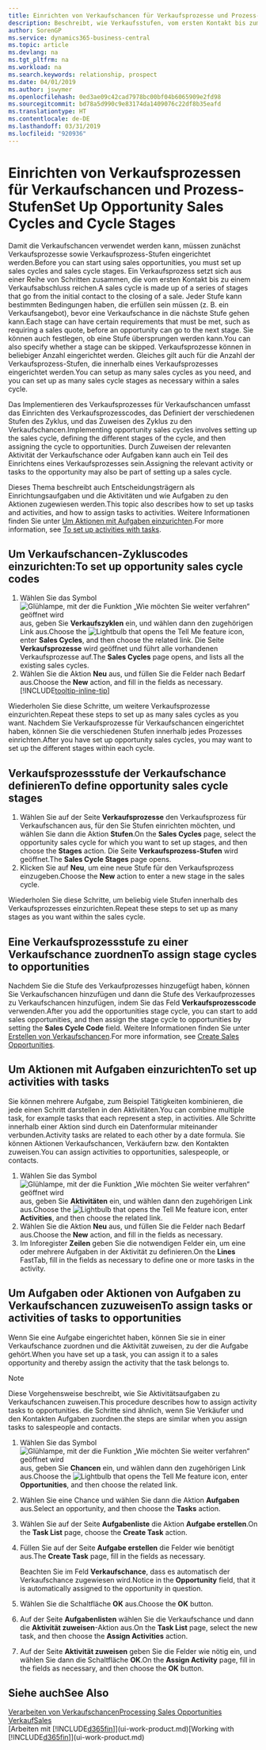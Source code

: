 ```yaml
---
title: Einrichten von Verkaufschancen für Verkaufsprozesse und Prozess-Stufen| Microsoft Docs
description: Beschreibt, wie Verkaufsstufen, vom ersten Kontakt bis zum Schließen definiert, einen Verkaufsprozess erstellt und diesen zu Verkaufschancen in Business Central zuweist.
author: SorenGP
ms.service: dynamics365-business-central
ms.topic: article
ms.devlang: na
ms.tgt_pltfrm: na
ms.workload: na
ms.search.keywords: relationship, prospect
ms.date: 04/01/2019
ms.author: jswymer
ms.openlocfilehash: 0ed3ae09c42cad7978bc00bf04b6065909e2fd98
ms.sourcegitcommit: bd78a5d990c9e83174da1409076c22df8b35eafd
ms.translationtype: HT
ms.contentlocale: de-DE
ms.lasthandoff: 03/31/2019
ms.locfileid: "920936"
---
```

# <a name="set-up-opportunity-sales-cycles-and-cycle-stages"></a><span data-ttu-id="ba156-103">Einrichten von Verkaufsprozessen für Verkaufschancen und Prozess-Stufen</span><span class="sxs-lookup"><span data-stu-id="ba156-103">Set Up Opportunity Sales Cycles and Cycle Stages</span></span>
<span data-ttu-id="ba156-104">Damit die Verkaufschancen verwendet werden kann, müssen zunächst Verkaufsprozesse sowie Verkaufsprozess-Stufen eingerichtet werden.</span><span class="sxs-lookup"><span data-stu-id="ba156-104">Before you can start using sales opportunities, you must set up sales cycles and sales cycle stages.</span></span> <span data-ttu-id="ba156-105">Ein Verkaufsprozess setzt sich aus einer Reihe von Schritten zusammen, die vom ersten Kontakt bis zu einem Verkaufsabschluss reichen.</span><span class="sxs-lookup"><span data-stu-id="ba156-105">A sales cycle is made up of a series of stages that go from the initial contact to the closing of a sale.</span></span> <span data-ttu-id="ba156-106">Jeder Stufe kann bestimmten Bedingungen haben, die erfüllen sein müssen (z. B. ein Verkaufsangebot), bevor eine Verkaufschance in die nächste Stufe gehen kann.</span><span class="sxs-lookup"><span data-stu-id="ba156-106">Each stage can have certain requirements that must be met, such as requiring a sales quote, before an opportunity can go to the next stage.</span></span> <span data-ttu-id="ba156-107">Sie können auch festlegen, ob eine Stufe übersprungen werden kann.</span><span class="sxs-lookup"><span data-stu-id="ba156-107">You can also specify whether a stage can be skipped.</span></span> <span data-ttu-id="ba156-108">Verkaufsprozesse können in beliebiger Anzahl eingerichtet werden. Gleiches gilt auch für die Anzahl der Verkaufsprozess-Stufen, die innerhalb eines Verkaufsprozesses eingerichtet werden.</span><span class="sxs-lookup"><span data-stu-id="ba156-108">You can setup as many sales cycles as you need, and you can set up as many sales cycle stages as necessary within a sales cycle.</span></span>

<span data-ttu-id="ba156-109">Das Implementieren des Verkaufsprozesses für Verkaufschancen umfasst das Einrichten des Verkaufsprozesscodes, das Definiert der verschiedenen Stufen des Zyklus, und das Zuweisen des Zyklus zu den Verkaufschancen.</span><span class="sxs-lookup"><span data-stu-id="ba156-109">Implementing opportunity sales cycles involves setting up the sales cycle, defining the different stages of the cycle, and then assigning the cycle to opportunities.</span></span> <span data-ttu-id="ba156-110">Durch Zuweisen der relevanten Aktivität der Verkaufschance oder Aufgaben kann auch ein Teil des Einrichtens eines Verkaufsprozesses sein.</span><span class="sxs-lookup"><span data-stu-id="ba156-110">Assigning the relevant activity or tasks to the opportunity may also be part of setting up a sales cycle.</span></span>

<span data-ttu-id="ba156-111">Dieses Thema beschreibt auch Entscheidungsträgern als Einrichtungsaufgaben und die Aktivitäten und wie Aufgaben zu den Aktionen zugewiesen werden.</span><span class="sxs-lookup"><span data-stu-id="ba156-111">This topic also describes how to set up tasks and activities, and how to assign tasks to activities.</span></span> <span data-ttu-id="ba156-112">Weitere Informationen finden Sie unter [Um Aktionen mit Aufgaben einzurichten](marketing-how-setup-opportunity-sales-cycles-stages.md#to-set-up-activities-with-tasks).</span><span class="sxs-lookup"><span data-stu-id="ba156-112">For more information, see [To set up activities with tasks](marketing-how-setup-opportunity-sales-cycles-stages.md#to-set-up-activities-with-tasks).</span></span>

## <a name="to-set-up-opportunity-sales-cycle-codes"></a><span data-ttu-id="ba156-113">Um Verkaufschancen-Zykluscodes einzurichten:</span><span class="sxs-lookup"><span data-stu-id="ba156-113">To set up opportunity sales cycle codes</span></span>
1. <span data-ttu-id="ba156-114">Wählen Sie das Symbol ![Glühlampe, mit der die Funktion „Wie möchten Sie weiter verfahren“ geöffnet wird](media/ui-search/search_small.png "Wie möchten Sie weiter verfahren?") aus, geben Sie **Verkaufszyklen** ein, und wählen dann den zugehörigen Link aus.</span><span class="sxs-lookup"><span data-stu-id="ba156-114">Choose the ![Lightbulb that opens the Tell Me feature](media/ui-search/search_small.png "Tell me what you want to do") icon, enter **Sales Cycles**, and then choose the related link.</span></span> <span data-ttu-id="ba156-115">Die Seite **Verkaufsprozesse** wird geöffnet und führt alle vorhandenen Verkaufsprozesse auf.</span><span class="sxs-lookup"><span data-stu-id="ba156-115">The **Sales Cycles** page opens, and lists all the existing sales cycles.</span></span>
2. <span data-ttu-id="ba156-116">Wählen Sie die Aktion **Neu** aus, und füllen Sie die Felder nach Bedarf aus.</span><span class="sxs-lookup"><span data-stu-id="ba156-116">Choose the **New** action, and fill in the fields as necessary.</span></span> [!INCLUDE[tooltip-inline-tip](includes/tooltip-inline-tip_md.md)]

<span data-ttu-id="ba156-117">Wiederholen Sie diese Schritte, um weitere Verkaufsprozesse einzurichten.</span><span class="sxs-lookup"><span data-stu-id="ba156-117">Repeat these steps to set up as many sales cycles as you want.</span></span> <span data-ttu-id="ba156-118">Nachdem Sie Verkaufsprozesse für Verkaufschancen eingerichtet haben, können Sie die verschiedenen Stufen innerhalb jedes Prozesses einrichten.</span><span class="sxs-lookup"><span data-stu-id="ba156-118">After you have set up opportunity sales cycles, you may want to set up the different stages within each cycle.</span></span>

## <a name="to-define-opportunity-sales-cycle-stages"></a><span data-ttu-id="ba156-119">Verkaufsprozessstufe der Verkaufschance definieren</span><span class="sxs-lookup"><span data-stu-id="ba156-119">To define opportunity sales cycle stages</span></span>
1. <span data-ttu-id="ba156-120">Wählen Sie auf der Seite **Verkaufsprozesse** den Verkaufsprozess für Verkaufschancen aus, für den Sie Stufen einrichten möchten, und wählen Sie dann die Aktion **Stufen**.</span><span class="sxs-lookup"><span data-stu-id="ba156-120">On the **Sales Cycles** page, select the opportunity sales cycle for which you want to set up stages, and then choose the **Stages** action.</span></span> <span data-ttu-id="ba156-121">Die Seite **Verkaufsprozess-Stufen** wird geöffnet.</span><span class="sxs-lookup"><span data-stu-id="ba156-121">The **Sales Cycle Stages** page opens.</span></span>
2. <span data-ttu-id="ba156-122">Klicken Sie auf **Neu**, um eine neue Stufe für den Verkaufsprozess einzugeben.</span><span class="sxs-lookup"><span data-stu-id="ba156-122">Choose the **New** action to enter a new stage in the sales cycle.</span></span>

<span data-ttu-id="ba156-123">Wiederholen Sie diese Schritte, um beliebig viele Stufen innerhalb des Verkaufsprozesses einzurichten.</span><span class="sxs-lookup"><span data-stu-id="ba156-123">Repeat these steps to set up as many stages as you want within the sales cycle.</span></span>

## <a name="to-assign-stage-cycles-to-opportunities"></a><span data-ttu-id="ba156-124">Eine Verkaufsprozessstufe zu einer Verkaufschance zuordnen</span><span class="sxs-lookup"><span data-stu-id="ba156-124">To assign stage cycles to opportunities</span></span>
<span data-ttu-id="ba156-125">Nachdem Sie die Stufe des Verkaufprozesses hinzugefügt haben, können Sie Verkaufschancen hinzufügen und dann die Stufe des Verkaufprozesses zu Verkaufschancen hinzufügen, indem Sie das Feld **Verkaufsprozesscode** verwenden.</span><span class="sxs-lookup"><span data-stu-id="ba156-125">After you add the opportunities stage cycle, you can start to add sales opportunities, and then assign the stage cycle to opportunities by setting the **Sales Cycle Code** field.</span></span> <span data-ttu-id="ba156-126">Weitere Informationen finden Sie unter [Erstellen von Verkaufschancen](marketing-how-create-opportunities.md).</span><span class="sxs-lookup"><span data-stu-id="ba156-126">For more information, see [Create Sales Opportunities](marketing-how-create-opportunities.md).</span></span>

## <a name="to-set-up-activities-with-tasks"></a><span data-ttu-id="ba156-127">Um Aktionen mit Aufgaben einzurichten</span><span class="sxs-lookup"><span data-stu-id="ba156-127">To set up activities with tasks</span></span>
<span data-ttu-id="ba156-128">Sie können mehrere Aufgabe, zum Beispiel Tätigkeiten kombinieren, die jede einen Schritt darstellen in den Aktivitäten.</span><span class="sxs-lookup"><span data-stu-id="ba156-128">You can combine multiple task, for example tasks that each represent a step, in activities.</span></span> <span data-ttu-id="ba156-129">Alle Schritte innerhalb einer Aktion sind durch ein Datenformular miteinander verbunden.</span><span class="sxs-lookup"><span data-stu-id="ba156-129">Activity tasks are related to each other by a date formula.</span></span> <span data-ttu-id="ba156-130">Sie können Aktionen Verkaufschancen, Verkäufern bzw. den Kontakten zuweisen.</span><span class="sxs-lookup"><span data-stu-id="ba156-130">You can assign activities to opportunities, salespeople, or contacts.</span></span>

1. <span data-ttu-id="ba156-131">Wählen Sie das Symbol ![Glühlampe, mit der die Funktion „Wie möchten Sie weiter verfahren“ geöffnet wird](media/ui-search/search_small.png "Wie möchten Sie weiter verfahren?") aus, geben Sie **Aktivitäten** ein, und wählen dann den zugehörigen Link aus.</span><span class="sxs-lookup"><span data-stu-id="ba156-131">Choose the ![Lightbulb that opens the Tell Me feature](media/ui-search/search_small.png "Tell me what you want to do") icon, enter **Activities**, and then choose the related link.</span></span>
2. <span data-ttu-id="ba156-132">Wählen Sie die Aktion **Neu** aus, und füllen Sie die Felder nach Bedarf aus.</span><span class="sxs-lookup"><span data-stu-id="ba156-132">Choose the **New** action, and fill in the fields as necessary.</span></span>
3. <span data-ttu-id="ba156-133">Im Inforegister **Zeilen** geben Sie die notwendigen Felder ein, um eine oder mehrere Aufgaben in der Aktivität zu definieren.</span><span class="sxs-lookup"><span data-stu-id="ba156-133">On the **Lines** FastTab, fill in the fields as necessary to define one or more tasks in the activity.</span></span>

## <a name="to-assign-tasks-or-activities-of-tasks-to-opportunities"></a><span data-ttu-id="ba156-134">Um Aufgaben oder Aktionen von Aufgaben zu Verkaufschancen zuzuweisen</span><span class="sxs-lookup"><span data-stu-id="ba156-134">To assign tasks or activities of tasks to opportunities</span></span>
<span data-ttu-id="ba156-135">Wenn Sie eine Aufgabe eingerichtet haben, können Sie sie in einer Verkaufschance zuordnen und die Aktivität zuweisen, zu der die Aufgabe gehört.</span><span class="sxs-lookup"><span data-stu-id="ba156-135">When you have set up a task, you can assign it to a sales opportunity and thereby assign the activity that the task belongs to.</span></span>

> [!NOTE]  
>   <span data-ttu-id="ba156-136">Diese Vorgehensweise beschreibt, wie Sie Aktivitätsaufgaben zu Verkaufschancen zuweisen.</span><span class="sxs-lookup"><span data-stu-id="ba156-136">This procedure describes how to assign activity tasks to opportunities.</span></span> <span data-ttu-id="ba156-137">die Schritte sind ähnlich, wenn Sie Verkäufer und den Kontakten Aufgaben zuordnen.</span><span class="sxs-lookup"><span data-stu-id="ba156-137">the steps are similar when you assign tasks to salespeople and contacts.</span></span>

1. <span data-ttu-id="ba156-138">Wählen Sie das Symbol ![Glühlampe, mit der die Funktion „Wie möchten Sie weiter verfahren“ geöffnet wird](media/ui-search/search_small.png "Wie möchten Sie weiter verfahren?") aus, geben Sie **Chancen** ein, und wählen dann den zugehörigen Link aus.</span><span class="sxs-lookup"><span data-stu-id="ba156-138">Choose the ![Lightbulb that opens the Tell Me feature](media/ui-search/search_small.png "Tell me what you want to do") icon, enter **Opportunities**, and then choose the related link.</span></span>
2. <span data-ttu-id="ba156-139">Wählen Sie eine Chance und wählen Sie dann die Aktion **Aufgaben** aus.</span><span class="sxs-lookup"><span data-stu-id="ba156-139">Select an opportunity, and then choose the **Tasks** action.</span></span>
3. <span data-ttu-id="ba156-140">Wählen Sie auf der Seite **Aufgabenliste** die Aktion **Aufgabe erstellen**.</span><span class="sxs-lookup"><span data-stu-id="ba156-140">On the **Task List** page, choose the **Create Task** action.</span></span>
4.  <span data-ttu-id="ba156-141">Füllen Sie auf der Seite **Aufgabe erstellen** die Felder wie benötigt aus.</span><span class="sxs-lookup"><span data-stu-id="ba156-141">The **Create Task** page, fill in the fields as necessary.</span></span>

    <span data-ttu-id="ba156-142">Beachten Sie im Feld **Verkaufschance**, dass es automatisch der Verkaufschance zugewiesen wird.</span><span class="sxs-lookup"><span data-stu-id="ba156-142">Notice in the **Opportunity** field, that it is automatically assigned to the opportunity in question.</span></span>
5. <span data-ttu-id="ba156-143">Wählen Sie die Schaltfläche **OK** aus.</span><span class="sxs-lookup"><span data-stu-id="ba156-143">Choose the **OK** button.</span></span>
6. <span data-ttu-id="ba156-144">Auf der Seite **Aufgabenlisten** wählen Sie die Verkaufschance und dann die **Aktivität zuweisen**-Aktion aus.</span><span class="sxs-lookup"><span data-stu-id="ba156-144">On the **Task List** page, select the new task, and then choose the **Assign Activities** action.</span></span>
7. <span data-ttu-id="ba156-145">Auf der Seite **Aktivität zuweisen** geben Sie die Felder wie nötig ein, und wählen Sie dann die Schaltfläche **OK**.</span><span class="sxs-lookup"><span data-stu-id="ba156-145">On the **Assign Activity** page, fill in the fields as necessary, and then choose the **OK** button.</span></span>

## <a name="see-also"></a><span data-ttu-id="ba156-146">Siehe auch</span><span class="sxs-lookup"><span data-stu-id="ba156-146">See Also</span></span>
[<span data-ttu-id="ba156-147">Verarbeiten von Verkaufschancen</span><span class="sxs-lookup"><span data-stu-id="ba156-147">Processing Sales Opportunities</span></span>](marketing-processing-sales-opportunities.md)  
[<span data-ttu-id="ba156-148">Verkauf</span><span class="sxs-lookup"><span data-stu-id="ba156-148">Sales</span></span>](sales-manage-sales.md)  
<span data-ttu-id="ba156-149">[Arbeiten mit [!INCLUDE[d365fin](includes/d365fin_md.md)]](ui-work-product.md)</span><span class="sxs-lookup"><span data-stu-id="ba156-149">[Working with [!INCLUDE[d365fin](includes/d365fin_md.md)]](ui-work-product.md)</span></span>

